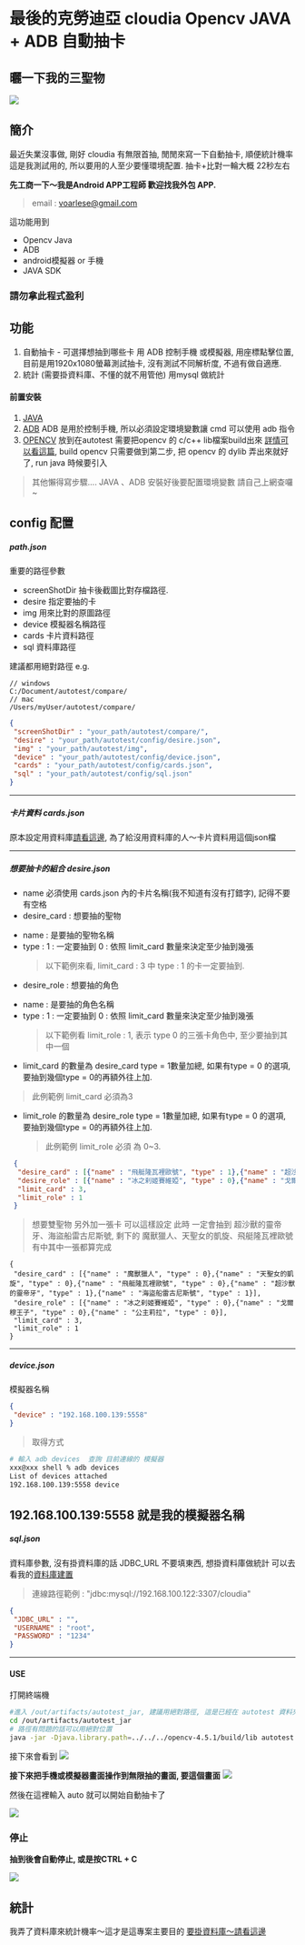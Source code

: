 
# 最後的克勞迪亞 cloudia Opencv JAVA + ADB 自動抽卡

## 曬一下我的三聖物
![](./gif/IMG_2DCD8C6BA256-1.jpeg)

## 簡介
最近失業沒事做, 剛好 cloudia 有無限首抽, 閒閒來寫一下自動抽卡, 順便統計機率
這是我測試用的, 所以要用的人至少要懂環境配置.
抽卡+比對一輪大概 22秒左右

**先工商一下～我是Android APP工程師 歡迎找我外包 APP.**
> email : voarlese@gmail.com

這功能用到
* Opencv Java 
* ADB
* android模擬器 or 手機
* JAVA SDK

### 請勿拿此程式盈利

## 功能
1. 自動抽卡 - 可選擇想抽到哪些卡
用 ADB 控制手機 或模擬器, 用座標點擊位置, 目前是用1920x1080螢幕測試抽卡, 沒有測試不同解析度, 不過有做自適應.
2. 統計 (需要掛資料庫、不懂的就不用管他)
用mysql 做統計


#### 前置安裝
1. [JAVA](https://www.oracle.com/tw/java/technologies/javase/javase-jdk8-downloads.html)
2. [ADB](https://developer.android.com/studio/releases/platform-tools)
ADB 是用於控制手機, 所以必須設定環境變數讓 cmd 可以使用 adb 指令
3. [OPENCV](https://opencv.org/releases/) 
放到在autotest
需要把opencv 的 c/c++ lib檔案build出來
[詳情可以看這篇](https://github.com/voarlese/opencv-build/blob/main/README.md), build opencv 只需要做到第二步, 把 opencv 的 dylib 弄出來就好了, run java 時候要引入

> 其他懶得寫步驟.... JAVA 、ADB 安裝好後要配置環境變數 請自己上網查囉~

## config 配置
##### path.json
重要的路徑參數

* screenShotDir
 抽卡後截圖比對存檔路徑.
* desire 
 指定要抽的卡
* img 
 用來比對的原圖路徑
* device 
 模擬器名稱路徑
* cards 
 卡片資料路徑
* sql
 資料庫路徑

建議都用絕對路徑 e.g.
```
// windows
C:/Document/autotest/compare/
// mac
/Users/myUser/autotest/compare/
```
```JSON
{
 "screenShotDir" : "your_path/autotest/compare/",
 "desire" : "your_path/autotest/config/desire.json",
 "img" : "your_path/autotest/img",
 "device" : "your_path/autotest/config/device.json",
 "cards" : "your_path/autotest/config/cards.json",
 "sql" : "your_path/autotest/config/sql.json"
}
```
---
##### 卡片資料 cards.json

原本設定用資料庫[請看這邊](https://github.com/voarlese/cloudia/blob/main/README.md),
為了給沒用資料庫的人～卡片資料用這個json檔

---
##### 想要抽卡的組合 desire.json
* name 必須使用 cards.json 內的卡片名稱(我不知道有沒有打錯字), 記得不要有空格
* desire_card : 想要抽的聖物
 + name : 是要抽的聖物名稱
 + type : 
  1 : 一定要抽到 
  0 : 依照 limit_card 數量來決定至少抽到幾張
   > 以下範例來看, limit_card : 3 中 type : 1 的卡一定要抽到.
   
* desire_role : 想要抽的角色
 + name : 是要抽的角色名稱
 + type : 
  1 : 一定要抽到
  0 : 依照 limit_card 數量來決定至少抽到幾張
   > 以下範例看 limit_role : 1, 表示 type 0 的三張卡角色中, 至少要抽到其中一個

* limit_card 的數量為 desire_card type = 1數量加總, 如果有type = 0 的選項, 要抽到幾個type = 0的再額外往上加.
 > 此例範例 limit_card 必須為3

* limit_role 的數量為 desire_role type = 1數量加總, 如果有type = 0 的選項, 要抽到幾個type = 0的再額外往上加.
    > 此例範例 limit_role 必須 為 0~3.
```JSON
 {
  "desire_card" : [{"name" : "飛艇隆瓦裡歐號", "type" : 1},{"name" : "超沙獸的靈帝牙", "type" : 1},{"name" : "海盜船雷古尼斯號", "type" : 1}],
  "desire_role" : [{"name" : "冰之刹姬賽維婭", "type" : 0},{"name" : "戈爾穆王子", "type" : 0},{"name" : "公主莉拉", "type" : 0}],
  "limit_card" : 3,
  "limit_role" : 1
 }
```

> 想要雙聖物 另外加一張卡 可以這樣設定
> 此時 一定會抽到 超沙獸的靈帝牙、海盜船雷古尼斯號, 剩下的 魔獸獵人、天聖女的凱旋、飛艇隆瓦裡歐號 有中其中一張都算完成
```
{
 "desire_card" : [{"name" : "魔獸獵人", "type" : 0},{"name" : "天聖女的凱旋", "type" : 0},{"name" : "飛艇隆瓦裡歐號", "type" : 0},{"name" : "超沙獸的靈帝牙", "type" : 1},{"name" : "海盜船雷古尼斯號", "type" : 1}],
 "desire_role" : [{"name" : "冰之刹姬賽維婭", "type" : 0},{"name" : "戈爾穆王子", "type" : 0},{"name" : "公主莉拉", "type" : 0}],
 "limit_card" : 3,
 "limit_role" : 1
}
```
---
##### device.json
模擬器名稱

```JSON
{
 "device" : "192.168.100.139:5558"
}
```
 > 取得方式
  ```zsh
# 輸入 adb devices  查詢 目前連線的 模擬器
xxx@xxx shell % adb devices
List of devices attached
192.168.100.139:5558 device
  ```
192.168.100.139:5558 就是我的模擬器名稱
---
##### sql.json
資料庫參數, 沒有掛資料庫的話 JDBC_URL 不要填東西, 想掛資料庫做統計 可以去看我的[資料庫建置](https://github.com/voarlese/cloudia/blob/main/README.md)
> 連線路徑範例 : "jdbc:mysql://192.168.100.122:3307/cloudia"
```JSON
{
 "JDBC_URL" : "",
 "USERNAME" : "root",
 "PASSWORD" : "1234"
}
```
---
#### USE
打開終端機
``` zsh
#進入 /out/artifacts/autotest_jar, 建議用絕對路徑, 這是已經在 autotest 資料夾內的寫法
cd /out/artifacts/autotest_jar
# 路徑有問題的話可以用絕對位置
java -jar -Djava.library.path=../../../opencv-4.5.1/build/lib autotest.jar
```
接下來會看到 
![](./gif/16119146743021611914674302.gif)

**接下來把手機或模擬器畫面操作到無限抽的畫面, 要這個畫面**
![](./gif/1.png)


然後在這裡輸入 auto 就可以開始自動抽卡了

![](./gif/16119148083281611914808328.gif) 

### 停止

**抽到後會自動停止, 或是按CTRL + C**

![](./gif/1611806811579.jpg)


## 統計
我弄了資料庫來統計機率～這才是這專案主要目的
[要掛資料庫～請看這邊](https://github.com/voarlese/cloudia/blob/main/README.md)

